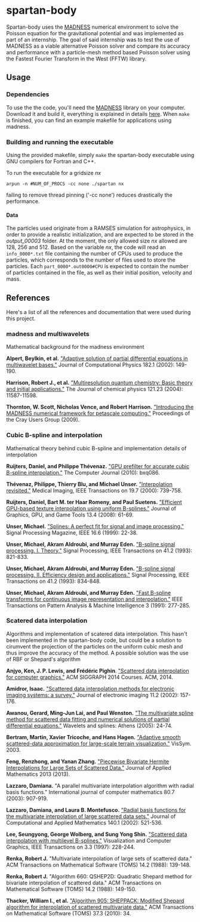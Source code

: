 # spartan-body

Spartan-body uses the [MADNESS](https://github.com/m-a-d-n-e-s-s/madness/) numerical environment to solve the Poisson equation for the gravitational potential and was implemented as part of an internship. The goal of said internship was to test the use of MADNESS as a viable alternative Poisson solver and compare its accuracy and performance with a particle-mesh method based Poisson solver using the Fastest Fourier Transform in the West (FFTW) library.

## Usage

### Dependencies

To use the the code, you'll need the [MADNESS](https://github.com/m-a-d-n-e-s-s/madness/) library on your computer. Download it and build it, everything is explained in details [here](https://github.com/m-a-d-n-e-s-s/madness/wiki#Building_MADNESS "Link to madness build directives"). When `make` is finished, you can find an example makefile for applications using madness.

### Building and running the executable

Using the provided makefile, simply `make` the spartan-body executable using GNU compilers for Fortran and C++.

To run the executable for a gridsize *nx*
```
arpun -n #NUM_OF_PROCS -cc none ./spartan nx
```
failing to remove thread pinning ('-cc none') reduces drastically the performance. 

#### Data

The particles used originate from a RAMSES simulation for astrophysics, in order to provide a realistic initialization, and are expected to be stored in the *output_00003* folder. At the moment, the only allowed size *nx* allowed are 128, 256 and 512. Based on the variable *nx*, the code will read an `info_0000*.txt` file containing the number of CPUs used to produce the particles, which corresponds to the number of files used to store the particles. Each `part_0000*.out0000#CPU` is expected to contain the number of particles contained in the file, as well as their initial position, velocity and mass.


## References

Here's a list of all the references and documentation that were used during this project.  

### madness and multiwavelets

Mathematical background for the madness environment

**Alpert, Beylkin, et al.** ["Adaptive solution of partial differential equations in multiwavelet bases."](http://math.nist.gov/~BAlpert/mwpde.pdf "Adaptive solution of partial differential equations in multiwavelet bases") Journal of Computational Physics 182.1 (2002): 149-190.

**Harrison, Robert J., et al.** ["Multiresolution quantum chemistry: Basic theory and initial applications."](http://amath.colorado.edu/faculty/beylkin/papers/H-F-Y-G-B-2004.pdf "Multiresolution quantum chemistry: Basic theory and initial applications") The Journal of chemical physics 121.23 (2004): 11587-11598.

**Thornton, W. Scott, Nicholas Vence, and Robert Harrison.** ["Introducing the MADNESS numerical framework for petascale computing."](https://scholar.google.ch/scholar?q=Introducing+the+MADNESS+numerical+framework+for+petascale+computing&btnG=&hl=en&as_sdt=0%2C5 "Introducing the MADNESS numerical framework for petascale computing.") Proceedings of the Cray Users Group (2009).

### Cubic B-spline and interpolation

Mathematical theory behind cubic B-spline and implementation details of interpolation

**Ruijters, Daniel, and Philippe Thévenaz.** ["GPU prefilter for accurate cubic B-spline interpolation."](http://bigwww.epfl.ch/publications/ruijters1201.pdf "GPU prefilter for accurate cubic B-spline interpolation") The Computer Journal (2010): bxq086.

**Thévenaz, Philippe, Thierry Blu, and Michael Unser.** ["Interpolation revisited."](http://infoscience.epfl.ch/record/63069/files/thevenaz0002.pdf "Interpolation revisited") Medical Imaging, IEEE Transactions on 19.7 (2000): 739-758.

**Ruijters, Daniel, Bart M. ter Haar Romeny, and Paul Suetens.** ["Efficient GPU-based texture interpolation using uniform B-splines."](http://www.mate.tue.nl/mate/pdfs/10318.pdf "Efficient GPU-based texture interpolation using uniform B-splines") Journal of Graphics, GPU, and Game Tools 13.4 (2008): 61-69.

**Unser, Michael.** ["Splines: A perfect fit for signal and image processing."](http://infoscience.epfl.ch/record/63064/files/unser9902.pdf "Splines: A perfect fit for signal and image processing.") Signal Processing Magazine, IEEE 16.6 (1999): 22-38.

**Unser, Michael, Akram Aldroubi, and Murray Eden.** ["B-spline signal processing. I. Theory."](http://bigwww.epfl.ch/publications/unser9301.pdf "B-spline signal processing. I. Theory") Signal Processing, IEEE Transactions on 41.2 (1993): 821-833.

**Unser, Michael, Akram Aldroubi, and Murray Eden.** ["B-spline signal processing. II. Efficiency design and applications."](http://users.fmrib.ox.ac.uk/~jesper/papers/future_readgroups/unser9302.pdf "B-spline signal processing. II. Efficiency design and applications") Signal Processing, IEEE Transactions on 41.2 (1993): 834-848.

**Unser, Michael, Akram Aldroubi, and Murray Eden.** ["Fast B-spline transforms for continuous image representation and interpolation."](http://bigwww.epfl.ch/publications/unser9102.pdf "Fast B-spline transforms for continuous image representation and interpolation") IEEE Transactions on Pattern Analysis & Machine Intelligence 3 (1991): 277-285.

### Scatered data interpolation

Algorithms and implementation of scatered data interpolation. This hasn't been implemented in the spartan-body code, but could be a solution to cirumvent the projection of the particles on the uniform cubic mesh and thus improve the accuracy of the method. A possible solution was the use of RBF or Shepard's algorithm

**Anjyo, Ken, J. P. Lewis, and Frédéric Pighin**. ["Scattered data interpolation for computer graphics."](http://scribblethink.org/Courses/ScatteredInterpolation/scatteredinterpcoursenotes.pdf) ACM SIGGRAPH 2014 Courses. ACM, 2014.

**Amidror, Isaac.** ["Scattered data interpolation methods for electronic imaging systems: a survey."](http://infoscience.epfl.ch/record/99883/files/sdimfeisas.pdf) Journal of electronic imaging 11.2 (2002): 157-176.

**Awanou, Gerard, Ming-Jun Lai, and Paul Wenston.** ["The multivariate spline method for scattered data fitting and numerical solutions of partial differential equations."](http://homepages.math.uic.edu/~awanou/multi.pdf) Wavelets and splines: Athens (2005): 24-74.

**Bertram, Martin, Xavier Tricoche, and Hans Hagen.** ["Adaptive smooth scattered-data approximation for large-scale terrain visualization."](https://www.cs.purdue.edu/homes/xmt/papers/terrain.pdf) VisSym. 2003.

**Feng, Renzhong, and Yanan Zhang.** ["Piecewise Bivariate Hermite Interpolations for Large Sets of Scattered Data."](http://www.emis.de/journals/HOA/JAM/Volume2013/239703.pdf) Journal of Applied Mathematics 2013 (2013).

**Lazzaro, Damiana.** "A parallel multivariate interpolation algorithm with radial basis functions." International journal of computer mathematics 80.7 (2003): 907-919.

**Lazzaro, Damiana, and Laura B. Montefusco.** ["Radial basis functions for the multivariate interpolation of large scattered data sets."](http://www.sciencedirect.com/science/article/pii/S037704270100485X) Journal of Computational and Applied Mathematics 140.1 (2002): 521-536.

**Lee, Seungyong, George Wolberg, and Sung Yong Shin.** ["Scattered data interpolation with multilevel B-splines."](http://www.researchgate.net/profile/George_Wolberg/publication/3410822_Scattered_data_interpolation_with_multilevel_B-splines/links/00b49518719ac9f08a000000.pdf) Visualization and Computer Graphics, IEEE Transactions on 3.3 (1997): 228-244.

**Renka, Robert J.** "Multivariate interpolation of large sets of scattered data." ACM Transactions on Mathematical Software (TOMS) 14.2 (1988): 139-148.

**Renka, Robert J.** "Algorithm 660: QSHEP2D: Quadratic Shepard method for bivariate interpolation of scattered data." ACM Transactions on Mathematical Software (TOMS) 14.2 (1988): 149-150.

**Thacker, William I., et al.** ["Algorithm 905: SHEPPACK: Modified Shepard algorithm for interpolation of scattered multivariate data."](http://s3.amazonaws.com/researchcompendia_prod/articles/5aba70101f0bbfbfc8733cbceee19109-2013-12-23-01-48-28/a34-thacker.pdf) ACM Transactions on Mathematical Software (TOMS) 37.3 (2010): 34.

















